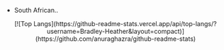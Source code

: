 - South African..

<!---
Bradley-Heather/Bradley-Heather is a ✨ special ✨ repository because its `README.md` (this file) appears on your GitHub profile.
You can click the Preview link to take a look at your changes.
--->

<p align='center'>
[![Top Langs](https://github-readme-stats.vercel.app/api/top-langs/?username=Bradley-Heather&layout=compact)](https://github.com/anuraghazra/github-readme-stats)


